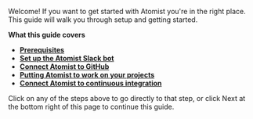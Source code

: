 Welcome!  If you want to get started with Atomist you're in the right
place.  This guide will walk you through setup and getting started.

**What this guide covers**

-   [**Prerequisites**](prerequisites.md)
-   [**Set up the Atomist Slack bot**](invite-atomist-to-slack.md)
-   [**Connect Atomist to GitHub**](connect-atomist-to-github.md)
-   [**Putting Atomist to work on your projects**](putting-atomist-to-work.md)
-   [**Connect Atomist to continuous integration**](connect-atomist-to-ci.md)

Click on any of the steps above to go directly to that step, or click
Next at the bottom right of this page to continue this guide.
